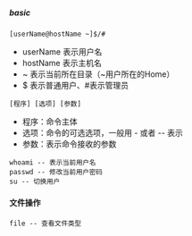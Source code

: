 ##### basic

```shell
[userName@hostName ~]$/#
```

- userName 表示用户名
- hostName 表示主机名
- ~ 表示当前所在目录（~用户所在的Home）
- $ 表示普通用户、#表示管理员

```shell
[程序] [选项] [参数]
```

- 程序：命令主体
- 选项：命令的可选选项，一般用 - 或者 -- 表示
- 参数：表示命令接收的参数

```shell
whoami -- 表示当前用户名
passwd -- 修改当前用户密码
su -- 切换用户
```

#### 文件操作

```shell
file -- 查看文件类型
```

